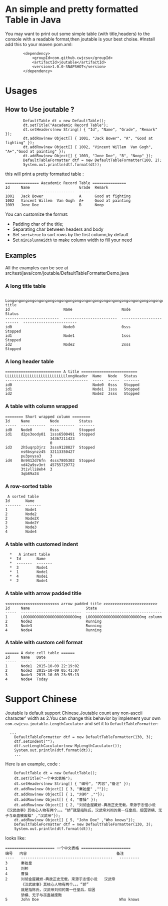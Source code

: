 # An simple and pretty formatted Table in Java
You may want to print out some simple table (with title,headers) to the console with a readable format,then joutable is your best choise.
#Install
add this to your maven pom.xml:
```
        <dependency>
            <groupId>com.github.cwjcsu</groupId>
            <artifactId>joutable</artifactId>
            <version>1.0.0-SNAPSHOT</version>
        </dependency>
```

# Usages
## How to Use joutable ?
```
        DefaultTable dt = new DefaultTable();
        dt.setTitle("Aacademic Record Table");
        dt.setHeaders(new String[] { "Id", "Name", "Grade", "Remark" });
        dt.addRow(new Object[] { 1001, "Jack Bower", "A", "Good at fighting" });
        dt.addRow(new Object[] { 1002, "Vincent Willem  Van Gogh", "A+","Good at painting" });
        dt.addRow(new Object[] { 1003, "Jone Doe", "B", "Noop" });
        DefaultTableFormatter dtf = new DefaultTableFormatter(100, 2);
        System.out.println(dtf.format(dt));
```
this will print a pretty formatted table :
```
=============== Aacademic Record Table ===============
Id     Name                      Grade  Remark          
-----  ------------------------  -----  ----------------  
1001   Jack Bower                A      Good at fighting
1002   Vincent Willem  Van Gogh  A+     Good at painting
1003   Jone Doe                  B      Noop   
```

You can customize the format: 
* Padding char of the title;
* Separating char between headers and body
* Set `sort=true` to sort rows by the first column,by default
* Set `minColumnWidth` to make column width to fill your need

## Examples
All the examples can be see at src/test/java/com/joutable/DefaultTableFormatterDemo.java

### A long title table

```
 Longongongongongongongongongongongongongongongongongongongongongongongongongongongongongongong title 
Id                        Name                      Node                      Status                  
------------------------  ------------------------  ------------------------  ------------------------  
id0                       Node0                     0sss                      Stopped                 
id1                       Node1                     1sss                      Stopped                 
id2                       Node2                     2sss                      Stopped    
```

### A long header table
```
========================= A title =========================
LLLLLLLLLLLLLLLLLLLLLLLLLLLlongHeader  Name   Node   Status 
-------------------------------------  -----  -----  -------  
id0                                    Node0  0sss   Stopped
id1                                    Node1  1sss   Stopped
id2                                    Node2  2sss   Stopped
```

### A table with column wrapped
```
======== Short wrapped column ========
Id     Name         Node         Status 
-----  -----------  -----------  -------  
id0    Node0        0sss         Stopped
id1    d2ps3oody01  1sss6500491  Stopped
                    34367211423         
                    0                   
id3    2h5uqrp3jrz  3sss9128827  Stopped
       ns6bsynzz45  32113350427         
       pu3pxysa3    3                   
id4    0n9412d76fn  4sss7805302  Stopped
       vd42a9sv3nt  45755729772         
       3tivlli8eh4  3                   
       3qb89a24  
```

### A row-sorted table
```
 A sorted table 
Id       Name   
-------  -------  
1        Node1  
2        Node2  
2        Node2X 
2        Node2Y 
3        Node3  
4        Node4  
```

### A table with customed indent
```
  *   A intent table 
  *  Id       Name   
  *  -------  -------  
  *  3        Node1  
  *  1        Node1  
  *  4        Node1  
  *  2        Node1  
```

### A table with arrow padded title
```
<<<<<<<<<<<<<<<<<<<<<<<< arrow padded title >>>>>>>>>>>>>>>>>>>>>>>>
Id     Name                         State                             
-----  ---------------------------  ----------------------------------  
1      LOOOOOOOOOOOOOOOOOOOOOOOOng  LOOOOOOOOOOOOOOOOOOOOOOOOng column
2      Node2                        Running                           
3      Node3                        Running                           
4      Node4                        Running       
```

### A table with custom cell format
```
====== A date cell table ======
Id     Name   Date               
-----  -----  -------------------  
1      Node1  2015-10-09 22:19:02
2      Node2  2015-10-09 05:41:07
3      Node3  2015-10-09 23:55:13
4      Node4  Today   
```


# Support Chinese 
Joutable is default support Chinese.Joutable count any non-asccii character' width as 2.You can change this behavior by implement your own `com.cwjcsu.joutable.LengthCaculator` and set it to `DefaultTableFormatter`:
```
  ...
    DefaultTableFormatter dtf = new DefaultTableFormatter(130, 3);
    dtf.setIndent("");
    dtf.setLengthCaculator(new MyLengthCaculator());
    System.out.println(dtf.format(dt));
    ...
```

Here is an example,
code :
```
    DefaultTable dt = new DefaultTable();
    dt.setTitle("一个中文表格");
    dt.setHeaders(new String[] { "编号", "内容","备注" });
    dt.addRow(new Object[] { 3, "秦始皇" ,""});
    dt.addRow(new Object[] { 1, "刘邦" ,""});
    dt.addRow(new Object[] { 4, "曹操" });
    dt.addRow(new Object[] { 2, "刘彻金屋藏娇-典故正史无载，来源于志怪小说《汉武故事》其核心人物有两个。。。“娇”就是指陈氏，汉武帝刘彻的第一任皇后，后因骄横、无子与巫蛊被废黜" ,"汉武帝"});
    dt.addRow(new Object[] { 5, "John Doe" ,"Who knows"});
    DefaultTableFormatter dtf = new DefaultTableFormatter(130, 3);
    System.out.println(dtf.format(dt));

```

looks like:
```
====================== 一个中文表格 ======================
编号   内容                                        备注     
----   -----------------------------------------   ---------   
3      秦始皇                                               
1      刘邦                                                 
4      曹操                                                 
2      刘彻金屋藏娇-典故正史无载，来源于志怪小说   汉武帝   
       《汉武故事》其核心人物有两个。。。“娇”            
       就是指陈氏，汉武帝刘彻的第一任皇后，后因            
       骄横、无子与巫蛊被废黜                               
5      John Doe                                    Who knows
```

